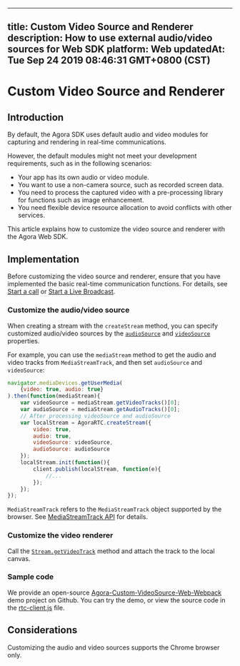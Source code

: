 
---
title: Custom Video Source and Renderer
description: How to use external audio/video sources for Web SDK
platform: Web
updatedAt: Tue Sep 24 2019 08:46:31 GMT+0800 (CST)
---
# Custom Video Source and Renderer
## Introduction

By default, the Agora SDK uses default audio and video modules for capturing and rendering in real-time communications. 

However, the default modules might not meet your development requirements, such as in the following scenarios:

- Your app has its own audio or video module.
- You want to use a non-camera source, such as recorded screen data.
- You need to process the captured video with a pre-processing library for functions such as image enhancement.
- You need flexible device resource allocation to avoid conflicts with other services.

This article explains how to customize the video source and renderer with the Agora Web SDK.

## Implementation

Before customizing the video source and renderer, ensure that you have implemented the basic real-time communication functions. For details, see [Start a call](../../en/Interactive%20Broadcast/start_call_web.md) or [Start a Live Broadcast](../../en/Interactive%20Broadcast/start_live_web.md).

### Customize the audio/video source

When creating a stream with the `createStream` method, you can specify customized audio/video sources by the [`audioSource`](https://docs.agora.io/en/Interactive%20Broadcast/API%20Reference/web/interfaces/agorartc.streamspec.html#audiosource) and [`videoSource`](https://docs.agora.io/en/Interactive%20Broadcast/API%20Reference/web/interfaces/agorartc.streamspec.html#videosource) properties. 

For example, you can use the `mediaStream` method to get the audio and video tracks from `MediaStreamTrack`, and then set `audioSource` and `videoSource`:

```javascript
navigator.mediaDevices.getUserMedia(
    {video: true, audio: true}
).then(function(mediaStream){
    var videoSource = mediaStream.getVideoTracks()[0];
    var audioSource = mediaStream.getAudioTracks()[0];
    // After processing videoSource and audioSource
    var localStream = AgoraRTC.createStream({
        video: true,
        audio: true,
        videoSource: videoSource,
        audioSource: audioSource
    });
    localStream.init(function(){
        client.publish(localStream, function(e){
            //...
        });
    });
});
```

<div class="alert info"><code>MediaStreamTrack</code> refers to the <code>MediaStreamTrack</code> object supported by the browser. See <a href="https://developer.mozilla.org/en-US/docs/Web/API/MediaStreamTrack">MediaStreamTrack API</a> for details.</div>


### Customize the video renderer

Call the [`Stream.getVideoTrack`](https://docs.agora.io/en/Interactive%20Broadcast/API%20Reference/web/interfaces/agorartc.stream.html#getvideotrack) method and attach the track to the local canvas.

### Sample code

We provide an open-source [Agora-Custom-VideoSource-Web-Webpack](https://github.com/AgoraIO/Advanced-Video/tree/master/Custom-Media-Device/Agora-Custom-VideoSource-Web-Webpack) demo project on Github. You can try the demo, or view the source code in the [rtc-client.js](https://github.com/AgoraIO/Advanced-Video/blob/master/Custom-Media-Device/Agora-Custom-VideoSource-Web-Webpack/src/rtc-client.js) file.

## Considerations

Customizing the audio and video sources supports the Chrome browser only.
